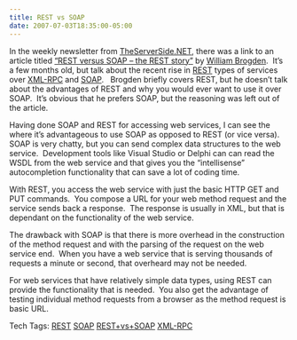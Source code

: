 ```yaml
---
title: REST vs SOAP
date: 2007-07-03T18:35:00-05:00
---
```

In the weekly newsletter from [TheServerSide.NET](http://www.theserverside.net/), there was a link to an article titled [&#8220;REST versus SOAP &#8211; the REST story&#8221;](http://searchwebservices.techtarget.com/tip/0,289483,sid26_gci1227190,00.html?track=NL-462&ad=595566&Offer=WStsnret73rest&asrc=EM_NLN_1720842&uid=3232655) by [William Brogden](http://www.wbrogden.com/).  It&#8217;s a few months old, but talk about the recent rise in [REST](http://en.wikipedia.org/wiki/REST) types of services over [XML-RPC](http://en.wikipedia.org/wiki/XML-RPC) and [SOAP](http://en.wikipedia.org/wiki/SOAP).   Brogden briefly covers REST, but he doesn&#8217;t talk about the advantages of REST and why you would ever want to use it over SOAP.  It&#8217;s obvious that he prefers SOAP, but the reasoning was left out of the article.

Having done SOAP and REST for accessing web services, I can see the where it&#8217;s advantageous to use SOAP as opposed to REST (or vice versa).  SOAP is very chatty, but you can send complex data structures to the web service.  Development tools like Visual Studio or Delphi can can read the WSDL from the web service and that gives you the &#8220;intellisense&#8221; autocompletion functionality that can save a lot of coding time.

With REST, you access the web service with just the basic HTTP GET and PUT commands.  You compose a URL for your web method request and the service sends back a response.  The response is usually in XML, but that is dependant on the functionality of the web service.

The drawback with SOAP is that there is more overhead in the construction of the method request and with the parsing of the request on the web service end.  When you have a web service that is serving thousands of requests a minute or second, that overheard may not be needed.

For web services that have relatively simple data types, using REST can provide the functionality that is needed.  You also get the advantage of testing individual method requests from a browser as the method request is basic URL.  

<div>
  Tech Tags: <a href="http://technorati.com/tag/REST" rel="tag">REST</a> <a href="http://technorati.com/tag/SOAP" rel="tag">SOAP</a> <a href="http://technorati.com/tag/REST+vs+SOAP" rel="tag">REST+vs+SOAP</a> <a href="http://technorati.com/tag/XML-RPC" rel="tag">XML-RPC</a>
</div>
